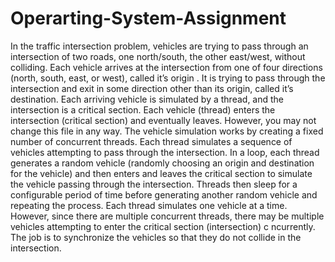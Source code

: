 # Operarting-System-Assignment
In the traffic intersection problem, vehicles are trying to pass through an
intersection of two roads, one north/south, the other east/west, without
colliding. Each vehicle arrives at the intersection from one of four
directions (north, south, east, or west), called it’s origin . It is trying to pass
through the intersection and exit in some direction other than its origin,
called it’s destination.
Each arriving vehicle is simulated by a thread, and the intersection is a
critical section. Each vehicle (thread) enters the intersection (critical
section) and eventually leaves. However, you may not change this file in
any way. The vehicle simulation works by creating a fixed number of
concurrent threads. Each thread simulates a sequence of vehicles
attempting to pass through the intersection. In a loop, each thread
generates a random vehicle (randomly choosing an origin and destination
for the vehicle) and then enters and leaves the critical section to simulate
the vehicle passing through the intersection. Threads then sleep for a
configurable period of time before generating another random vehicle and
repeating the process. Each thread simulates one vehicle at a time.
However, since there are multiple concurrent threads, there may be
multiple vehicles attempting to enter the critical section (intersection) c
ncurrently.
The job is to synchronize the vehicles so that they do not collide in the
intersection.
